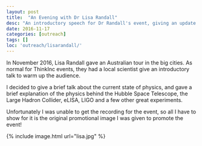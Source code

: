 ```yaml
---
layout: post
title:  "An Evening with Dr Lisa Randall"
desc: "An introductory speech for Dr Randall's event, giving an update on experimental astrophysics!"
date: 2016-11-17
categories: [outreach]
tags: []
loc: 'outreach/lisarandall/'
---
```


In November 2016, Lisa Randall gave an Australian tour in the big cities. As normal for ThinkInc
events, they had a local scientist give an introductory talk to warm up the audience.

I decided to give a brief talk about the current state of physics, and gave a brief
explanation of the physics behind the Hubble Space Telescope, the Large Hadron Collider, 
eLISA, LIGO and a few other great experiments.

Unfortunately I was unable to get the recording for the event, so all I have 
to show for it is the original promotional image I was given to promote the event!

{% include image.html url="lisa.jpg"  %}

